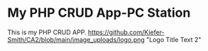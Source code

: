 # My PHP CRUD App-PC Station
This is my PHP CRUD APP.
https://github.com/Kiefer-Smith/CA2/blob/main/image_uploads/logo.png "Logo Title Text 2"

